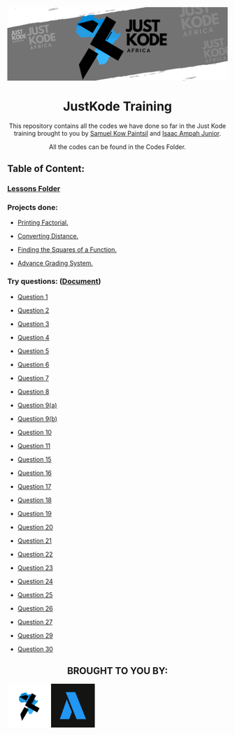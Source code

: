 <img src="./files/JUST KODE.png">

<h1 align="center"> JustKode Training </h1>

<p align=center>This repository contains all the codes we have done so far in the Just Kode training brought to you by <a href="https://github.com/Sami64">Samuel Kow Paintsil</a> and <a href="https://github.com/isaacampah222">Isaac Ampah Junior</a>.</p>

<p align=center>All the codes can be found in the <a>Codes Folder</a>.</p>

<h2>Table of Content:</h2>

<h3><a href="./codes/lesson/README.md">Lessons Folder</a><h3>

<h3> Projects done: </h3>

- <a href="./codes/Printing out factorial of a number.cpp">Printing Factorial.</a>

- <a href="./codes/converting distance.cpp">Converting Distance.</a>

- <a href="./codes/finding the zero of a function f(x) using the Newton-Raphson method.cpp">Finding the Squares of a Function.</a>

- <a href="./codes/advance grading system.cpp">Advance Grading System.</a>

<h3>Try questions: (<a href="./codes/class work/TryQuestions.txt">Document</a>)</h3>

- <a href="./codes/class work/question 1.cpp">Question 1</a> 

- <a href="./codes/class work/question 2.cpp">Question 2</a>

- <a href="./codes/class work/question 3.cpp">Question 3</a>

- <a href="./codes/class work/question 4.cpp">Question 4</a>

- <a href="./codes/class work/question 5.cpp">Question 5</a>

- <a href="./codes/class work/question 6.cpp">Question 6</a>

- <a href="./codes/class work/question 7.cpp">Question 7</a>

- <a href="./codes/class work/question 8.cpp">Question 8</a>

- <a href="./codes/class work/question 9(a).cpp">Question 9(a)</a>

- <a href="./codes/class work/question 9(b).cpp">Question 9(b)</a>

- <a href="./codes/class work/question 10.cpp">Question 10</a>

- <a href="./codes/class work/question 11.cpp">Question 11</a>

- <a href="./codes/class work/question 15.cpp">Question 15</a>

- <a href="./codes/class work/question 16.cpp">Question 16</a>

- <a href="./codes/class work/question 17.cpp">Question 17</a>

- <a href="./codes/class work/question 18.cpp">Question 18</a>

- <a href="./codes/class work/question 19.cpp">Question 19</a>

- <a href="./codes/class work/question 20.cpp">Question 20</a>

- <a href="./codes/class work/question 21.cpp">Question 21</a>

- <a href="./codes/class work/question 22.cpp">Question 22</a>

- <a href="./codes/class work/question 23.cpp">Question 23</a>

- <a href="./codes/class work/question 24.cpp">Question 24</a>

- <a href="./codes/class work/question 25.cpp">Question 25</a>

- <a href="./codes/class work/question 26.cpp">Question 26</a>

- <a href="./codes/class work/question 27.cpp">Question 27</a>

- <a href="./codes/class work/question 29.cpp">Question 29</a>

- <a href="./codes/class work/question 30.cpp">Question 30</a>

<h2 align=center>BROUGHT TO YOU BY:</h2>
<a href="https://github.com/JustKode-Projects"><img align="left" src="./files/logo dark.png" width="100px" height="100px" alt="Just Kode logo"></a> 
<a href="https://github.com/Llewellyn500"><img align="left" src="./files/Arclapain-Logo_Dark.png" width="100px" height="100px" alt="Arclapain logo"></a>
